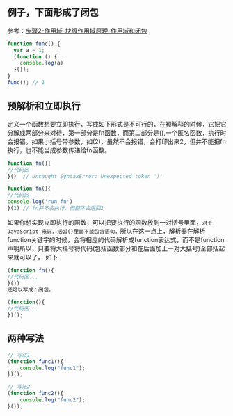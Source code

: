 ## 例子，下面形成了闭包
参考：[步骤2-作用域-块级作用域原理-作用域和闭包](../解析-解释-编译-事件循环-promise-安全/步骤2-作用域-块级作用域原理)
```js
function func() {
  var a = 1;
  (function () {
    console.log(a)
  }());
}
func(); // 1
```

## 预解析和立即执行
定义一个函数想要立即执行，写成如下形式是不可行的，在预解释的时候，它把它分解成两部分来对待，第一部分是fn函数，而第二部分是(),一个匿名函数，执行时会报错。如果小括号带参数，如(2)，虽然不会报错，会打印出来2，但并不能把fn执行，也不能当成参数传递给fn函数。
```js
function fn(){
//代码区
}()  // Uncaught SyntaxError: Unexpected token ')'

function fn(){
//代码区
console.log('run fn')
}(2) // fn并不会执行，但整体会返回2
```

如果你想实现立即执行的函数，可以把要执行的函数放到一对括号里面，`对于JavaScript 来说，括弧()里面不能包含语句，`所以在这一点上，解析器在解析function关键字的时候，会将相应的代码解析成function表达式，而不是function声明所以，只要将大括号将代码(包括函数部分和在后面加上一对大括号)全部括起来就可以了。 如下：
```js
(function fn(){
//代码区...
}())
还可以写成：闭包。

(function(){
//代码区...
})();
```


## 两种写法
```js
// 写法1
(function func1(){
    console.log("func1");
})();

// 写法2
(function func2(){
    console.log("func2");
}()); 
```
